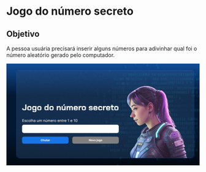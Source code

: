 # Jogo do número secreto

## Objetivo

A pessoa usuária precisará inserir alguns números para adivinhar qual foi o número aleatório gerado pelo computador.


<img src="./img/fundo.png">
